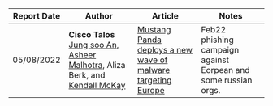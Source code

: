 | Report Date | Author | Article | Notes |
| ----------- | ------ | ------- | ----- |
| 05/08/2022 | **Cisco Talos** [Jung soo An](https://twitter.com/Jungsoo_An), [Asheer Malhotra](https://twitter.com/asheermalhotra), Aliza Berk, and [Kendall McKay](https://twitter.com/kkmckay22) | [Mustang Panda deploys a new wave of malware targeting Europe](http://blog.talosintelligence.com/2022/05/mustang-panda-targets-europe.html) | Feb22 phishing campaign against Eorpean and some russian orgs. |